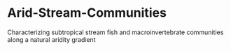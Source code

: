 # Arid-Stream-Communities
Characterizing subtropical stream fish and macroinvertebrate communities along a natural aridity gradient
